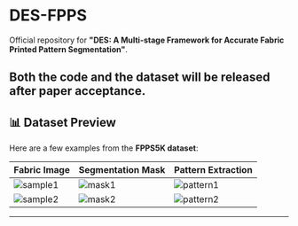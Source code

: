 # DES-FPPS

Official repository for **"DES: A Multi-stage Framework for Accurate Fabric Printed Pattern Segmentation"**.

Both the **code** and the **dataset** will be released **after paper acceptance**.
---

## 📊 Dataset Preview
Here are a few examples from the **FPPS5K dataset**:

| Fabric Image | Segmentation Mask | Pattern Extraction |
|--------------|------------------|--------------------|
| ![sample1](assets/sample1.jpg) | ![mask1](assets/mask1.png) | ![pattern1](assets/pattern1.png) |
| ![sample2](assets/sample2.jpg) | ![mask2](assets/mask2.png) | ![pattern2](assets/pattern2.png) |

---
